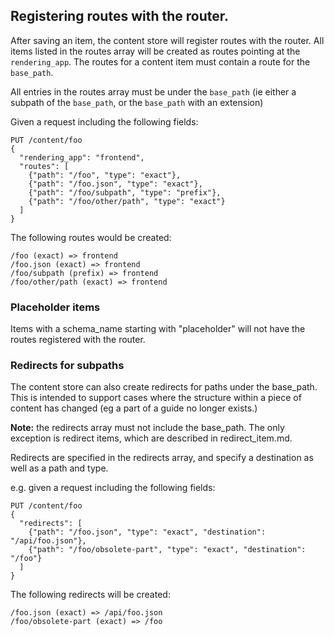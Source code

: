 ## Registering routes with the router.

After saving an item, the content store will register routes with the router.
All items listed in the routes array will be created as routes pointing at the
`rendering_app`. The routes for a content item must contain a route for the
`base_path`.

All entries in the routes array must be under the `base_path` (ie either a
subpath of the `base_path`, or the `base_path` with an extension)

Given a request including the following fields:

    PUT /content/foo
    {
      "rendering_app": "frontend",
      "routes": [
        {"path": "/foo", "type": "exact"},
        {"path": "/foo.json", "type": "exact"},
        {"path": "/foo/subpath", "type": "prefix"},
        {"path": "/foo/other/path", "type": "exact"}
      ]
    }

The following routes would be created:

    /foo (exact) => frontend
    /foo.json (exact) => frontend
    /foo/subpath (prefix) => frontend
    /foo/other/path (exact) => frontend

### Placeholder items

Items with a schema_name starting with "placeholder" will not have the routes
registered with the router.

### Redirects for subpaths

The content store can also create redirects for paths under the base_path.  This is intended to support
cases where the structure within a piece of content has changed (eg a part of a guide no longer exists.)

**Note:** the redirects array must not include the base_path.  The only exception is redirect items,
which are described in redirect_item.md.

Redirects are specified in the redirects array, and specify a destination as well as a path and type.

e.g. given a request including the following fields:

    PUT /content/foo
    {
      "redirects": [
        {"path": "/foo.json", "type": "exact", "destination": "/api/foo.json"},
        {"path": "/foo/obsolete-part", "type": "exact", "destination": "/foo"}
      ]
    }

The following redirects will be created:

    /foo.json (exact) => /api/foo.json
    /foo/obsolete-part (exact) => /foo
